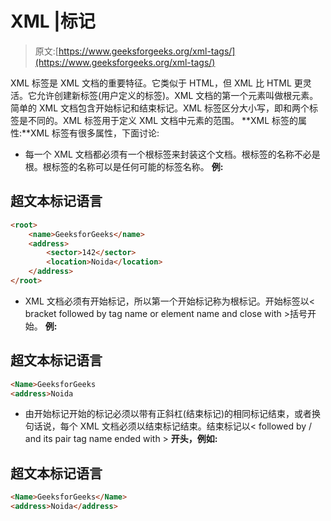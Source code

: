 # XML |标记

> 原文:[https://www.geeksforgeeks.org/xml-tags/](https://www.geeksforgeeks.org/xml-tags/)

XML 标签是 XML 文档的重要特征。它类似于 HTML，但 XML 比 HTML 更灵活。它允许创建新标签(用户定义的标签)。XML 文档的第一个元素叫做根元素。简单的 XML 文档包含开始标记和结束标记。XML 标签区分大小写，即<root>和<root>两个标签是不同的。XML 标签用于定义 XML 文档中元素的范围。
**XML 标签的属性:**XML 标签有很多属性，下面讨论:</root></root> 

*   每一个 XML 文档都必须有一个根标签来封装这个文档。根标签的名称不必是根。根标签的名称可以是任何可能的标签名称。
    **例:**

## 超文本标记语言

```html
<root>
    <name>GeeksforGeeks</name>
    <address>
        <sector>142</sector>
        <location>Noida</location>
    </address>
</root>
```

*   XML 文档必须有开始标记，所以第一个开始标记称为根标记。开始标签以< bracket followed by tag name or element name and close with >括号开始。
    **例:**

## 超文本标记语言

```html
<Name>GeeksforGeeks
<address>Noida
```

*   由开始标记开始的标记必须以带有正斜杠(结束标记)的相同标记结束，或者换句话说，每个 XML 文档必须以结束标记结束。结束标记以< followed by / and its pair tag name ended with >
    **开头，例如:**

## 超文本标记语言

```html
<Name>GeeksforGeeks</Name>
<address>Noida</address>
```